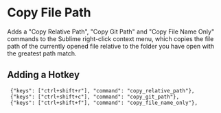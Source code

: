 # Copy File Path
Adds a "Copy Relative Path", "Copy Git Path" and "Copy File Name Only" commands to 
the Sublime right-click context menu, which copies the file path of the currently
opened file relative to the folder you have open with the greatest path match.

## Adding a Hotkey
     {"keys": ["ctrl+shift+r"], "command": "copy_relative_path"},
     {"keys": ["ctrl+shift+c"], "command": "copy_git_path"},
     {"keys": ["ctrl+shift+f"], "command": "copy_file_name_only"},
